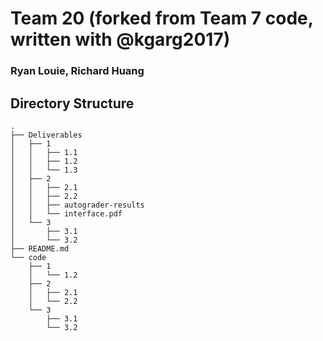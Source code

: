 # Team 20 (forked from Team 7 code, written with @kgarg2017)
### Ryan Louie, Richard Huang

## Directory Structure
```
.
├── Deliverables
│   ├── 1
│   │   ├── 1.1
│   │   ├── 1.2
│   │   └── 1.3
│   ├── 2
│   │   ├── 2.1
│   │   ├── 2.2
│   │   ├── autograder-results
│   │   └── interface.pdf
│   └── 3
│       ├── 3.1
│       └── 3.2
├── README.md
└── code
    ├── 1
    │   └── 1.2
    ├── 2
    │   ├── 2.1
    │   └── 2.2
    └── 3
        ├── 3.1
        └── 3.2
```
